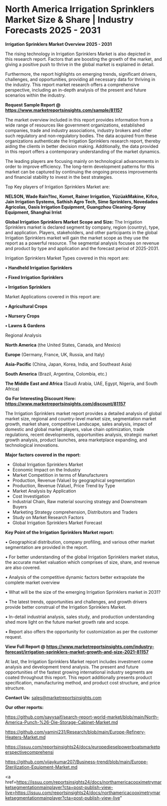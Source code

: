 # North America Irrigation Sprinklers Market Size & Share | Industry Forecasts 2025 - 2031

<Strong> Irrigation Sprinklers Market Overview 2025 - 2031</strong>

The rising technology in Irrigation Sprinklers Market is also depicted in this research report. Factors that are boosting the growth of the market, and giving a positive push to thrive in the global market is explained in detail.

Furthermore, the report highlights on emerging trends, significant drivers, challenges, and opportunities, providing all necessary data for thriving in the industry. This report market research offers a comprehensive perspective, including an in-depth analysis of the present and future scenarios within the industry.

<strong>Request Sample Report @ <a href=https://www.marketreportsinsights.com/sample/81157>https://www.marketreportsinsights.com/sample/81157</a></strong>

The market overview included in this report provides information from a wide range of resources like government organizations, established companies, trade and industry associations, industry brokers and other such regulatory and non-regulatory bodies. The data acquired from these organizations authenticate the Irrigation Sprinklers research report, thereby aiding the clients in better decision making. Additionally, the data provided in this report offers a contemporary understanding of the market dynamics.

The leading players are focusing mainly on technological advancements in order to improve efficiency. The long-term development patterns for this market can be captured by continuing the ongoing process improvements and financial stability to invest in the best strategies.

Top Key players of Irrigation Sprinklers Market are:

<strong>NELSON, Wade Rain?Inc, Komet, Rainer Irrigation, YüzüakMakine, Kifco, Jain Irrigation Systems, Sathish Agro Tech, Sime Sprinklers, Novedades Agricolas, Oasis Irrigation Equipment, Guangzhou Cleaning-Spray Equipment, Shanghai Irrist</strong>

<strong><b>Global Irrigation Sprinklers Market Scope and Size:</b></strong>
The Irrigation Sprinklers market is declared segment by company, region (country), type, and application. Players, stakeholders, and other participants in the global Irrigation Sprinklers market will gain the market scope as they use the report as a powerful resource. The segmental analysis focuses on revenue and product by type and application and the forecast period of 2025-2031.

Irrigation Sprinklers Market Types covered in this report are:

<strong>• Handheld Irrigation Sprinklers

• Fixed Irrigation Sprinklers

• Irrigation Sprinklers</strong>

Market Applications covered in this report are:

<strong>• Agricultural Crops

• Nursery Crops

• Lawns & Gardens</strong> 

Regional Analysis

<strong>North America</strong> (the United States, Canada, and Mexico)

<strong>Europe</strong> (Germany, France, UK, Russia, and Italy)

<strong>Asia-Pacific</strong> (China, Japan, Korea, India, and Southeast Asia)

<strong>South America</strong> (Brazil, Argentina, Colombia, etc.)

<strong>The Middle East and Africa</strong> (Saudi Arabia, UAE, Egypt, Nigeria, and South Africa)

<strong>Go For Interesting Discount Here: <a href=https://www.marketreportsinsights.com/discount/81157>https://www.marketreportsinsights.com/discount/81157</a></strong>

The Irrigation Sprinklers market report provides a detailed analysis of global market size, regional and country-level market size, segmentation market growth, market share, competitive Landscape, sales analysis, impact of domestic and global market players, value chain optimization, trade regulations, recent developments, opportunities analysis, strategic market growth analysis, product launches, area marketplace expanding, and technological innovations.

<strong><b>Major factors covered in the report:</b></strong>
<ul>
  <li>Global Irrigation Sprinklers Market </li>
  <li>Economic Impact on the Industry</li>
  <li>Market Competition in terms of Manufacturers</li>
  <li>Production, Revenue (Value) by geographical segmentation</li>
  <li>Production, Revenue (Value), Price Trend by Type</li>
  <li>Market Analysis by Application</li>
  <li>Cost Investigation</li>
  <li>Industrial Chain, Raw material sourcing strategy and Downstream Buyers</li>
  <li>Marketing Strategy comprehension, Distributors and Traders</li>
  <li>Study on Market Research Factors</li>
  <li>Global Irrigation Sprinklers Market Forecast</li>
</ul>

<strong><b>Key Point of the Irrigation Sprinklers Market report:</b></strong>

• Geographical distribution, company profiling, and various other market segmentation are provided in the report.

• For better understanding of the global Irrigation Sprinklers market status, the accurate market valuation which comprises of size, share, and revenue are also covered.

• Analysis of the competitive dynamic factors better extrapolate the complete market overview

• What will be the size of the emerging Irrigation Sprinklers market in 2031?

• The latest trends, opportunities and challenges, and growth drivers provide better construal of the Irrigation Sprinklers Market.

• In-detail industrial analysis, sales study, and production understanding shed more light on the future market growth rate and scope.

• Report also offers the opportunity for customization as per the customer request.

<strong><b>View Full Report @ <a href=https://www.marketreportsinsights.com/industry-forecast/irrigation-sprinklers-market-growth-and-size-2021-81157>https://www.marketreportsinsights.com/industry-forecast/irrigation-sprinklers-market-growth-and-size-2021-81157</a></b></strong>


At last, the Irrigation Sprinklers Market report includes investment come analysis and development trend analysis. The present and future opportunities of the fastest growing international industry segments are coated throughout this report. This report additionally presents product specification, manufacturing method, and product cost structure, and price structure.

<strong>Contact Us:</strong>
sales@marketreportsinsights.com

<strong>Our other reports:</strong>

<a href=https://github.com/sayysaif/search-report-world-market/blob/main/North-America-Punch-%26-Die-Storage-Cabinet-Market.md>https://github.com/sayysaif/search-report-world-market/blob/main/North-America-Punch-%26-Die-Storage-Cabinet-Market.md</a>

<a href=https://github.com/yamini231/Research/blob/main/Europe-Refinery-Heaters-Market.md>https://github.com/yamini231/Research/blob/main/Europe-Refinery-Heaters-Market.md</a>

<a href=https://issuu.com/reportsinsights24/docs/europedieselpowerboatsmarketperspectivecomprehensi>https://issuu.com/reportsinsights24/docs/europedieselpowerboatsmarketperspectivecomprehensi</a>

<a href=https://github.com/vijaykumar207/Business-trend/blob/main/Europe-Sterilization-Equipment-Market.md>https://github.com/vijaykumar207/Business-trend/blob/main/Europe-Sterilization-Equipment-Market.md</a>

<a href=https://issuu.com/reportsinsights24/docs/northamericacooximetrymarketsegmentationmainplayer?cta=post-publish-view-live>https://issuu.com/reportsinsights24/docs/northamericacooximetrymarketsegmentationmainplayer?cta=post-publish-view-live</a>"
